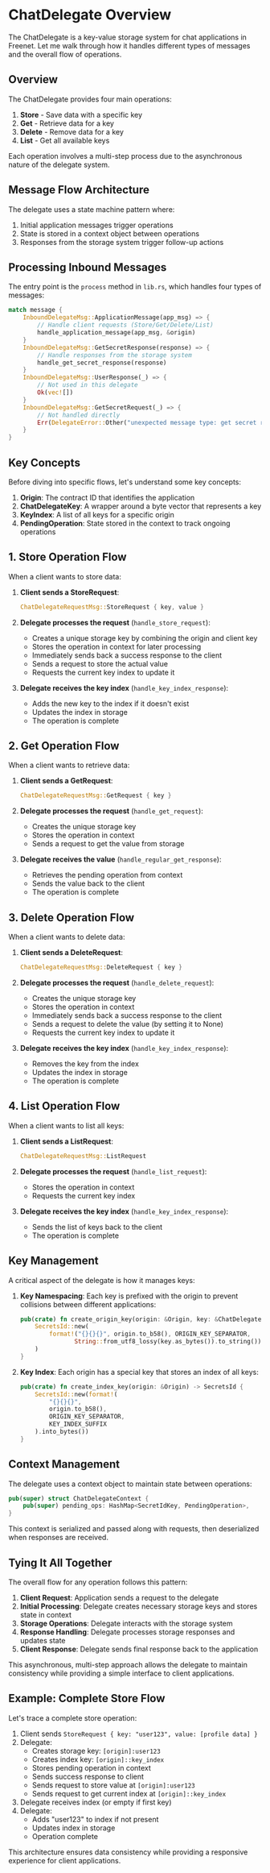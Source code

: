 # ChatDelegate Overview

The ChatDelegate is a key-value storage system for chat applications in Freenet. Let me walk through how it handles different types of messages and the overall flow of operations.

## Overview

The ChatDelegate provides four main operations:
1. **Store** - Save data with a specific key
2. **Get** - Retrieve data for a key
3. **Delete** - Remove data for a key
4. **List** - Get all available keys

Each operation involves a multi-step process due to the asynchronous nature of the delegate system.

## Message Flow Architecture

The delegate uses a state machine pattern where:
1. Initial application messages trigger operations
2. State is stored in a context object between operations
3. Responses from the storage system trigger follow-up actions

## Processing Inbound Messages

The entry point is the `process` method in `lib.rs`, which handles four types of messages:

```rust
match message {
    InboundDelegateMsg::ApplicationMessage(app_msg) => {
        // Handle client requests (Store/Get/Delete/List)
        handle_application_message(app_msg, &origin)
    }
    InboundDelegateMsg::GetSecretResponse(response) => {
        // Handle responses from the storage system
        handle_get_secret_response(response)
    }
    InboundDelegateMsg::UserResponse(_) => {
        // Not used in this delegate
        Ok(vec![])
    }
    InboundDelegateMsg::GetSecretRequest(_) => {
        // Not handled directly
        Err(DelegateError::Other("unexpected message type: get secret request".into()))
    }
}
```

## Key Concepts

Before diving into specific flows, let's understand some key concepts:

1. **Origin**: The contract ID that identifies the application
2. **ChatDelegateKey**: A wrapper around a byte vector that represents a key
3. **KeyIndex**: A list of all keys for a specific origin
4. **PendingOperation**: State stored in the context to track ongoing operations

## 1. Store Operation Flow

When a client wants to store data:

1. **Client sends a StoreRequest**:
   ```rust
   ChatDelegateRequestMsg::StoreRequest { key, value }
   ```

2. **Delegate processes the request** (`handle_store_request`):
    - Creates a unique storage key by combining the origin and client key
    - Stores the operation in context for later processing
    - Immediately sends back a success response to the client
    - Sends a request to store the actual value
    - Requests the current key index to update it

3. **Delegate receives the key index** (`handle_key_index_response`):
    - Adds the new key to the index if it doesn't exist
    - Updates the index in storage
    - The operation is complete

## 2. Get Operation Flow

When a client wants to retrieve data:

1. **Client sends a GetRequest**:
   ```rust
   ChatDelegateRequestMsg::GetRequest { key }
   ```

2. **Delegate processes the request** (`handle_get_request`):
    - Creates the unique storage key
    - Stores the operation in context
    - Sends a request to get the value from storage

3. **Delegate receives the value** (`handle_regular_get_response`):
    - Retrieves the pending operation from context
    - Sends the value back to the client
    - The operation is complete

## 3. Delete Operation Flow

When a client wants to delete data:

1. **Client sends a DeleteRequest**:
   ```rust
   ChatDelegateRequestMsg::DeleteRequest { key }
   ```

2. **Delegate processes the request** (`handle_delete_request`):
    - Creates the unique storage key
    - Stores the operation in context
    - Immediately sends back a success response to the client
    - Sends a request to delete the value (by setting it to None)
    - Requests the current key index to update it

3. **Delegate receives the key index** (`handle_key_index_response`):
    - Removes the key from the index
    - Updates the index in storage
    - The operation is complete

## 4. List Operation Flow

When a client wants to list all keys:

1. **Client sends a ListRequest**:
   ```rust
   ChatDelegateRequestMsg::ListRequest
   ```

2. **Delegate processes the request** (`handle_list_request`):
    - Stores the operation in context
    - Requests the current key index

3. **Delegate receives the key index** (`handle_key_index_response`):
    - Sends the list of keys back to the client
    - The operation is complete

## Key Management

A critical aspect of the delegate is how it manages keys:

1. **Key Namespacing**: Each key is prefixed with the origin to prevent collisions between different applications:
   ```rust
   pub(crate) fn create_origin_key(origin: &Origin, key: &ChatDelegateKey) -> SecretsId {
       SecretsId::new(
           format!("{}{}{}", origin.to_b58(), ORIGIN_KEY_SEPARATOR, 
                  String::from_utf8_lossy(key.as_bytes()).to_string()).into_bytes()
       )
   }
   ```

2. **Key Index**: Each origin has a special key that stores an index of all keys:
   ```rust
   pub(crate) fn create_index_key(origin: &Origin) -> SecretsId {
       SecretsId::new(format!(
           "{}{}{}",
           origin.to_b58(),
           ORIGIN_KEY_SEPARATOR,
           KEY_INDEX_SUFFIX
       ).into_bytes())
   }
   ```

## Context Management

The delegate uses a context object to maintain state between operations:

```rust
pub(super) struct ChatDelegateContext {
    pub(super) pending_ops: HashMap<SecretIdKey, PendingOperation>,
}
```

This context is serialized and passed along with requests, then deserialized when responses are received.

## Tying It All Together

The overall flow for any operation follows this pattern:

1. **Client Request**: Application sends a request to the delegate
2. **Initial Processing**: Delegate creates necessary storage keys and stores state in context
3. **Storage Operations**: Delegate interacts with the storage system
4. **Response Handling**: Delegate processes storage responses and updates state
5. **Client Response**: Delegate sends final response back to the application

This asynchronous, multi-step approach allows the delegate to maintain consistency while providing a simple interface to client applications.

## Example: Complete Store Flow

Let's trace a complete store operation:

1. Client sends `StoreRequest { key: "user123", value: [profile data] }`
2. Delegate:
    - Creates storage key: `[origin]:user123`
    - Creates index key: `[origin]::key_index`
    - Stores pending operation in context
    - Sends success response to client
    - Sends request to store value at `[origin]:user123`
    - Sends request to get current index at `[origin]::key_index`
3. Delegate receives index (or empty if first key)
4. Delegate:
    - Adds "user123" to index if not present
    - Updates index in storage
    - Operation complete

This architecture ensures data consistency while providing a responsive experience for client applications.